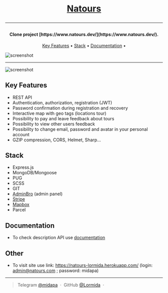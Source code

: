 
<h1 align="center">
  <a href="https://natours-lormida.herokuapp.com/">Natours</a>
	<hr>
</h1>

<h4 align="center">Clone project [https://www.natours.dev/](https://www.natours.dev/).</h4>

<p align="center">
  <a href="#key-features">Key Features</a>  •
  <a href="#stack">Stack</a> •
  <a href="#related">Documentation</a> •
</p>

![screenshot](https://i.gifer.com/3OJw2.gif)
<hr>

![screenshot](https://i.gifer.com/3OJwh.gif)


## Key Features

- REST API
- Authentication, authorization, registration (JWT)
- Password confirmation during registration and recovery
- Interactive map with geo tags (locations tour)
- Possibility to pay and leave feedback about tours
- Possibility to view other users feedback
- Possibility to change email, password and avatar in your personal account
- GZIP compression, CORS, Helmet, Sharp…

## Stack
- Express.js
- MongoDB/Mongoose
- PUG 
- SCSS
- GIT
- [AdminBro](https://adminbro.com/) (admin panel)
- [Stripe](https://stripe.com/)
- [Mapbox](https://www.mapbox.com/)
- Parcel

## Documentation
- To check description API use [documentation](https://documenter.getpostman.com/view/16854861/UV5Ro1oP)

## Other
- To visit site use link: https://natours-lormida.herokuapp.com/ (login: admin@natours.com ; password: midapa)


---

> Telegram [@midapa](https://t.me/midapa) &nbsp;&middot;&nbsp;
> GitHub [@Lormida](https://github.com/Lormida) &nbsp;&middot;&nbsp;

